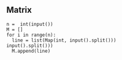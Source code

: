 ## Matrix ##
```
n =  int(input())
M = []
for i in range(n):
  line = list(Map(int, input().split()))
input().split()))
  M.append(line)
```

